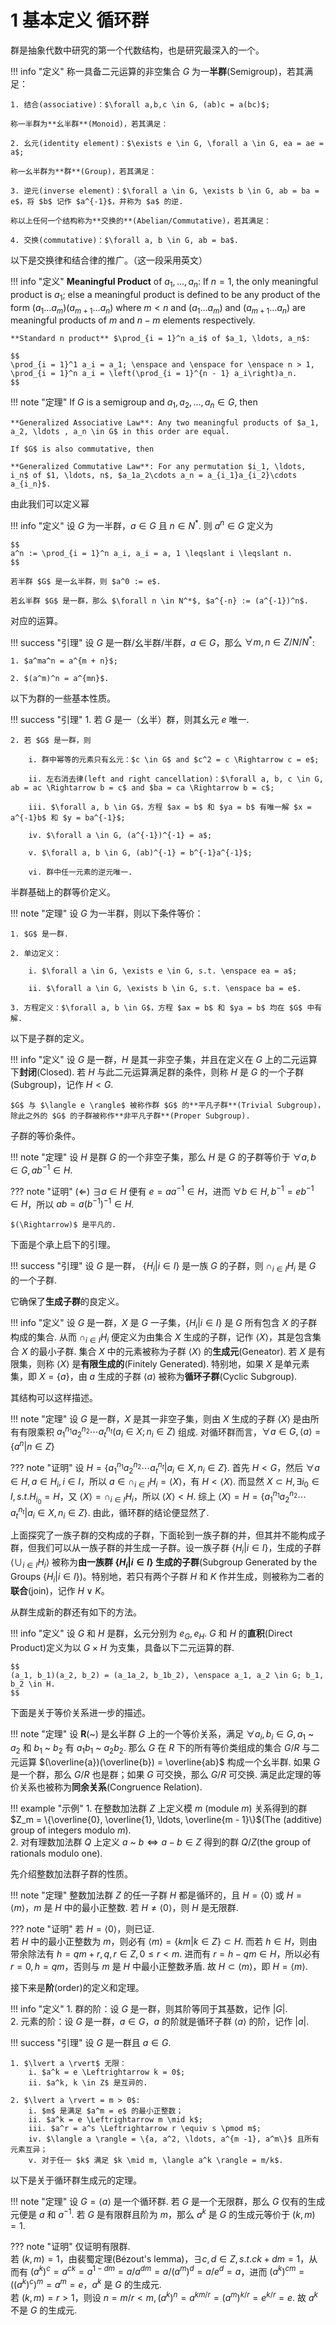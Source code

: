 # 1 基本定义 循环群

群是抽象代数中研究的第一个代数结构，也是研究最深入的一个。

!!! info "定义"
    称一具备二元运算的非空集合 $G$ 为一**半群**(Semigroup)，若其满足：

    1. 结合(associative)：$\forall a,b,c \in G, (ab)c = a(bc)$; 

    称一半群为**幺半群**(Monoid)，若其满足：

    2. 幺元(identity element)：$\exists e \in G, \forall a \in G, ea = ae = a$;

    称一幺半群为**群**(Group)，若其满足：

    3. 逆元(inverse element)：$\forall a \in G, \exists b \in G, ab = ba = e$，将 $b$ 记作 $a^{-1}$，并称为 $a$ 的逆.

    称以上任何一个结构称为**交换的**(Abelian/Commutative)，若其满足：

    4. 交换(commutative)：$\forall a, b \in G, ab = ba$.

以下是交换律和结合律的推广。（这一段采用英文）

!!! info "定义"
    **Meaningful Product** of $a_1, \ldots, a_n$: If $n = 1$, the only meaningful product is $a_1$; else a meaningful product is defined to be any product of the form $(a_1\ldots a_m)(a_{m + 1}\ldots a_n)$ where $m < n$ and $(a_1\ldots a_m)$ and $(a_{m + 1}\ldots a_n)$ are meaningful products of $m$ and $n - m$ elements respectively. 

    **Standard n product** $\prod_{i = 1}^n a_i$ of $a_1, \ldots, a_n$:

    $$
    \prod_{i = 1}^1 a_i = a_1; \enspace and \enspace for \enspace n > 1, \prod_{i = 1}^n a_i = \left(\prod_{i = 1}^{n - 1} a_i\right)a_n.
    $$

!!! note "定理"
    If $G$ is a semigroup and $a_1, a_2, \ldots , a_n \in G$, then 

    **Generalized Associative Law**: Any two meaningful products of $a_1, a_2, \ldots , a_n \in G$ in this order are equal.

    If $G$ is also commutative, then

    **Generalized Commutative Law**: For any permutation $i_1, \ldots, i_n$ of $1, \ldots, n$, $a_1a_2\cdots a_n = a_{i_1}a_{i_2}\cdots a_{i_n}$.

由此我们可以定义幂

!!! info "定义"
    设 $G$ 为一半群，$a \in G$ 且 $n \in N^*$. 则 $a^n \in G$ 定义为 
    
    $$
    a^n := \prod_{i = 1}^n a_i, a_i = a, 1 \leqslant i \leqslant n.
    $$

    若半群 $G$ 是一幺半群，则 $a^0 := e$.

    若幺半群 $G$ 是一群，那么 $\forall n \in N^*$, $a^{-n} := (a^{-1})^n$.

对应的运算。

!!! success "引理"
    设 $G$ 是一群/幺半群/半群，$a \in G$，那么 $\forall m, n \in Z/N/N^*$:

    1. $a^ma^n = a^{m + n}$;

    2. $(a^m)^n = a^{mn}$.

以下为群的一些基本性质。

!!! success "引理"
    1. 若 $G$ 是一（幺半）群，则其幺元 $e$ 唯一. 

    2. 若 $G$ 是一群，则 

        i. 群中幂等的元素只有幺元：$c \in G$ and $c^2 = c \Rightarrow c = e$; 

        ii. 左右消去律(left and right cancellation)：$\forall a, b, c \in G, ab = ac \Rightarrow b = c$ and $ba = ca \Rightarrow b = c$;

        iii. $\forall a, b \in G$，方程 $ax = b$ 和 $ya = b$ 有唯一解 $x = a^{-1}b$ 和 $y = ba^{-1}$;

        iv. $\forall a \in G, (a^{-1})^{-1} = a$;

        v. $\forall a, b \in G, (ab)^{-1} = b^{-1}a^{-1}$;

        vi. 群中任一元素的逆元唯一.  

半群基础上的群等价定义。

!!! note "定理"
    设 $G$ 为一半群，则以下条件等价：

    1. $G$ 是一群.

    2. 单边定义：

        i. $\forall a \in G, \exists e \in G, s.t. \enspace ea = a$;

        ii. $\forall a \in G, \exists b \in G, s.t. \enspace ba = e$.

    3. 方程定义：$\forall a, b \in G$，方程 $ax = b$ 和 $ya = b$ 均在 $G$ 中有解.

以下是子群的定义。

!!! info "定义"
    设 $G$ 是一群，$H$ 是其一非空子集，并且在定义在 $G$ 上的二元运算下**封闭**(Closed). 若 $H$ 与此二元运算满足群的条件，则称 $H$ 是 $G$ 的一个子群(Subgroup)，记作 $H < G$. 

    $G$ 与 $\langle e \rangle$ 被称作群 $G$ 的**平凡子群**(Trivial Subgroup)，除此之外的 $G$ 的子群被称作**非平凡子群**(Proper Subgroup). 

子群的等价条件。

!!! note "定理"
    设 $H$ 是群 $G$ 的一个非空子集，那么 $H$ 是 $G$ 的子群等价于 $\forall a, b \in G, ab^{-1} \in H$.

??? note "证明"
    $(\Leftarrow)$ $\exists a \in H$ 便有 $e = aa^{-1} \in H$，进而 $\forall b \in H, b^{-1} = eb^{-1} \in H$，所以 $ab = a(b^{-1})^{-1} \in H$.

    $(\Rightarrow)$ 是平凡的.

下面是个承上启下的引理。

!!! success "引理"
    设 $G$ 是一群， $\{H_i | i \in I\}$ 是一族 $G$ 的子群，则 $\cap_{i \in I} H_i$ 是 $G$ 的一个子群. 

它确保了**生成子群**的良定义。

!!! info "定义"
    设 $G$ 是一群，$X$ 是 $G$ 一子集，$\{H_i | i \in I\}$ 是 $G$ 所有包含 $X$ 的子群构成的集合. 从而 $\cap_{i \in I} H_i$ 便定义为由集合 $X$ 生成的子群，记作 $\langle X \rangle$，其是包含集合 $X$ 的最小子群. 集合 $X$ 中的元素被称为子群 $\langle X \rangle$ 的**生成元**(Geneator). 若 $X$ 是有限集，则称 $\langle X \rangle$ 是**有限生成的**(Finitely Generated). 特别地，如果 $X$ 是单元素集，即 $X = \{a\}$，由 $a$ 生成的子群 $\langle a \rangle$ 被称为**循环子群**(Cyclic Subgroup). 

其结构可以这样描述。

!!! note "定理"
    设 $G$ 是一群，$X$ 是其一非空子集，则由 $X$ 生成的子群 $\langle X \rangle$ 是由所有有限乘积 $a_1^{n_1}a_2^{n_2}\cdots a_t^{n_t} (a_i \in X; n_i \in Z)$ 组成. 对循环群而言，$\forall a \in G, \langle a \rangle = \{a^n | n \in Z\}$

??? note "证明"
    设 $H = \{a_1^{n_1}a_2^{n_2}\cdots a_t^{n_t} | a_i \in X, n_i \in Z\}$. 首先 $H < G$，然后 $\forall a \in H, a \in H_i, i \in I$，所以 $a \in \cap_{i \in I} H_i = \langle X \rangle$，有 $H < \langle X \rangle$. 而显然 $X \subset H, \exists i_0 \in I, s.t. H_{i_0} = H$，又 $\langle X \rangle = \cap_{i \in I} H_i$，所以 $\langle X \rangle < H$. 综上 $\langle X \rangle = H = \{a_1^{n_1}a_2^{n_2}\cdots a_t^{n_t} | a_i \in X, n_i \in Z\}$. 由此，循环群的结论便显然了. 

上面探究了一族子群的交构成的子群，下面轮到一族子群的并，但其并不能构成子群，但我们可以从一族子群的并生成一子群。设一族子群 $\{H_i | i \in I\}$，生成的子群 $\langle \cup_{i \in I} H_i \rangle$ 被称为**由一族群 $\{H_i | i \in I\}$ 生成的子群**(Subgroup Generated by the Groups $\{H_i | i \in I\}$)。特别地，若只有两个子群 $H$ 和 $K$ 作并生成，则被称为二者的**联合**(join)，记作 $H \vee K$。

从群生成新的群还有如下的方法。

!!! info "定义"
    设 $G$ 和 $H$ 是群，幺元分别为 $e_G, e_H$. $G$ 和 $H$ 的**直积**(Direct Product)定义为以 $G \times H$ 为支集，具备以下二元运算的群.  

    $$
    (a_1, b_1)(a_2, b_2) = (a_1a_2, b_1b_2), \enspace a_1, a_2 \in G; b_1, b_2 \in H.
    $$

下面是关于等价关系进一步的描述。

!!! note "定理"
    设 $\mathbf{R}$(~) 是幺半群 $G$ 上的一个等价关系，满足 $\forall a_i, b_i \in G, a_1$ ~ $a_2$ 和 $b_1$ ~ $b_2$ 有 $a_1b_1$ ~ $a_2b_2$. 那么 $G$ 在 $R$ 下的所有等价类组成的集合 $G/R$ 与二元运算 $(\overline{a})(\overline{b}) = \overline{ab}$ 构成一个幺半群. 如果 $G$ 是一个群，那么 $G/R$ 也是群；如果 $G$ 可交换，那么 $G/R$ 可交换. 满足此定理的等价关系也被称为**同余关系**(Congruence Relation).

!!! example "示例"
    1. 在整数加法群 $Z$ 上定义模 $m$ (module $m$) 关系得到的群 $Z_m = \{\overline{0}, \overline{1}, \ldots, \overline{m - 1}\}$(The (additive) group of integers modulo $m$).  
    2. 对有理数加法群 $Q$ 上定义 $a$ ~ $b  \Leftrightarrow a - b \in Z$ 得到的群 $Q/Z$(the group of rationals modulo one). 

先介绍整数加法群子群的性质。

!!! note "定理"
    整数加法群 $Z$ 的任一子群 $H$ 都是循环的，且 $H = \langle 0 \rangle$ 或 $H = \langle m \rangle$，$m$ 是 $H$ 中的最小正整数. 若 $H \neq \langle 0 \rangle$，则 $H$ 是无限群. 

??? note "证明"
    若 $H = \langle 0 \rangle$，则已证.   
    若 $H$ 中的最小正整数为 $m$，则必有 $\langle m \rangle = \{km | k \in Z\} \subset H$. 而若 $h \in H$，则由带余除法有 $h = qm + r, q, r \in Z, 0 \leqslant r < m$. 进而有 $r = h - qm \in H$，所以必有 $r = 0, h = qm$，否则与 $m$ 是 $H$ 中最小正整数矛盾. 故 $H \subset \langle m \rangle$，即 $H = \langle m \rangle$. 

接下来是**阶**(order)的定义和定理。

!!! info "定义"
    1. 群的阶：设 $G$ 是一群，则其阶等同于其基数，记作 $\lvert G \rvert$.   
    2. 元素的阶：设 $G$ 是一群，$a \in G$，$a$ 的阶就是循环子群 $\langle a \rangle$ 的阶，记作 $\lvert a \rvert$.

!!! success "引理"
    设 $G$ 是一群且 $a \in G$.   

    1. $\lvert a \rvert$ 无限：  
        i. $a^k = e \Leftrightarrow k = 0$;  
        ii. $a^k, k \in Z$ 是互异的.   
        
    2. $\lvert a \rvert = m > 0$:  
        i. $m$ 是满足 $a^m = e$ 的最小正整数；  
        ii. $a^k = e \Leftrightarrow m \mid k$;  
        iii. $a^r = a^s \Leftrightarrow r \equiv s \pmod m$;     
        iv. $\langle a \rangle = \{a, a^2, \ldots, a^{m -1}, a^m\}$ 且所有元素互异；  
        v. 对于任一 $k$ 满足 $k \mid m, \langle a^k \rangle = m/k$.

以下是关于循环群生成元的定理。

!!! note "定理"
    设 $G = \langle a \rangle$ 是一个循环群. 若 $G$ 是一个无限群，那么 $G$ 仅有的生成元便是 $a$ 和 $a^{-1}$. 若 $G$ 是有限群且阶为 $m$，那么 $a^k$ 是 $G$ 的生成元等价于 $(k, m) = 1$. 

??? note "证明"
    仅证明有限群.  
    若 $(k, m) = 1$，由裴蜀定理(Bézout's lemma)，$\exists c, d \in Z, s.t. ck + dm = 1$，从而有 $(a^k)^c = a^{ck} = a^{1- dm} = a/ a^{dm} = a/(a^m)^d = a/e^d = a$，进而 $(a^k)^{cm} = ((a^k)^c)^m = a^m = e$，$a^k$ 是 $G$ 的生成元.   
    若 $(k, m) = r > 1$，则设 $n = m/r < m, (a^k)^n = a^{km/r} = (a^m)^{k/r} = e^{k/r} = e$. 故 $a^k$ 不是 $G$ 的生成元. 